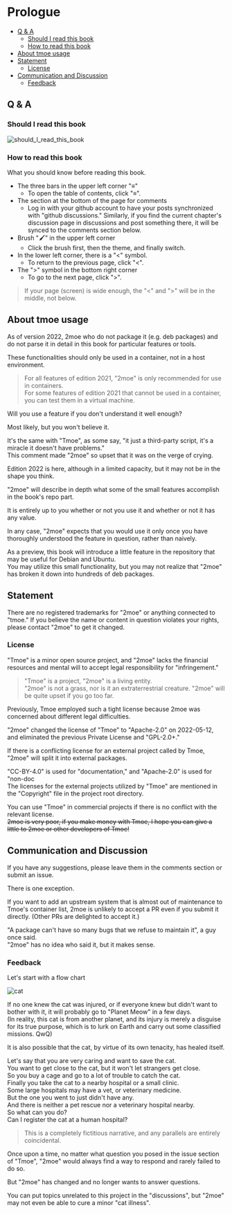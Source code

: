 # Prologue

- [Q & A](#q--a)
  - [Should I read this book](#should-i-read-this-book)
  - [How to read this book](#how-to-read-this-book)
- [About tmoe usage](#about-tmoe-usage)
- [Statement](#statement)
  - [License](#license)
- [Communication and Discussion](#communication-and-discussion)
  - [Feedback](#feedback)

## Q & A

### Should I read this book

<div style="display:none">

```mermaid
graph TD
    A{Are you a Tmoe user} --> |No| B{Are you going to use Tmoe}
    B --> |No| D(No need to read it)
    B --> |Yes| E(Brief Reading)
    A --> |Yes|C(Necessary to read)
```

</div>

![should_I_read_this_book](assets/prologue_should_I_read_this_book.svg)

### How to read this book

What you should know before reading this book.

- The three bars in the upper left corner "≡"
  - To open the table of contents, click "≡".
- The section at the bottom of the page for comments
  - Log in with your github account to have your posts synchronized with "github discussions." Similarly, if you find the current chapter's discussion page in discussions and post something there, it will be synced to the comments section below.
- Brush "🖌️" in the upper left corner
  - Click the brush first, then the theme, and finally switch.
- In the lower left corner, there is a "<" symbol.
  - To return to the previous page, click "<".
- The ">" symbol in the bottom right corner
  - To go to the next page, click ">".

> If your page (screen) is wide enough, the "<" and ">" will be in the middle, not below.

## About tmoe usage

As of version 2022, 2moe who do not package it (e.g. deb packages) and do not parse it in detail in this book for particular features or tools.

These functionalities should only be used in a container, not in a host environment.

> For all features of edition 2021, "2moe" is only recommended for use in containers.  
> For some features of edition 2021 that cannot be used in a container, you can test them in a virtual machine.

Will you use a feature if you don't understand it well enough?

Most likely, but you won't believe it.

It's the same with "Tmoe", as some say, "it just a third-party script, it's a miracle it doesn't have problems."  
This comment made "2moe" so upset that it was on the verge of crying.

Edition 2022 is here, although in a limited capacity, but it may not be in the shape you think.

"2moe" will describe in depth what some of the small features accomplish in the book's repo part.

It is entirely up to you whether or not you use it and whether or not it has any value.

In any case, "2moe" expects that you would use it only once you have thoroughly understood the feature in question, rather than naively.

As a preview, this book will introduce a little feature in the repository that may be useful for Debian and Ubuntu.  
You may utilize this small functionality, but you may not realize that "2moe" has broken it down into hundreds of deb packages.

## Statement

There are no registered trademarks for "2moe" or anything connected to "tmoe."
If you believe the name or content in question violates your rights, please contact "2moe" to get it changed.

### License

"Tmoe" is a minor open source project, and "2moe" lacks the financial resources and mental will to accept legal responsibility for "infringement."

> "Tmoe" is a project, "2moe" is a living entity.  
> "2moe" is not a grass, nor is it an extraterrestrial creature. "2moe" will be quite upset if you go too far.

Previously, Tmoe employed such a tight license because 2moe was concerned about different legal difficulties.

"2moe" changed the license of "Tmoe" to "Apache-2.0" on 2022-05-12, and eliminated the previous Private License and "GPL-2.0+."

If there is a conflicting license for an external project called by Tmoe, "2moe" will split it into external packages.

"CC-BY-4.0" is used for "documentation," and "Apache-2.0" is used for "non-doc  
The licenses for the external projects utilized by "Tmoe" are mentioned in the "Copyright" file in the project root directory.

You can use "Tmoe" in commercial projects if there is no conflict with the relevant license.  
~~2moe is very poor, if you make money with Tmoe, I hope you can give a little to 2moe or other developers of Tmoe!~~

## Communication and Discussion

If you have any suggestions, please leave them in the comments section or submit an issue.

There is one exception.

If you want to add an upstream system that is almost out of maintenance to Tmoe's container list, 2moe is unlikely to accept a PR even if you submit it directly.
(Other PRs are delighted to accept it.)

"A package can't have so many bugs that we refuse to maintain it", a guy once said.  
"2moe" has no idea who said it, but it makes sense.

### Feedback

Let's start with a flow chart

<div style="display:none">
```mermaid
graph TD
    A[go shopping] --> |walk| B{saw a kitten}
    B --> C{Kitten,heyhey,my little baby}
    B --> D{Oh, it's a cat}
    B --> E{What's that?}
    B --> F(Nothing to do with me)
    F --> G(Just passing through)
    D --> H{Noticing that the cat is injured}
    C --> H
    E --> H
```
</div>

![cat](assets/prologue_cat.svg)

If no one knew the cat was injured, or if everyone knew but didn't want to bother with it, it will probably go to "Planet Meow" in a few days.  
(In reality, this cat is from another planet, and its injury is merely a disguise for its true purpose, which is to lurk on Earth and carry out some classified missions. QwQ)

It is also possible that the cat, by virtue of its own tenacity, has healed itself.

Let's say that you are very caring and want to save the cat.  
You want to get close to the cat, but it won't let strangers get close.  
So you buy a cage and go to a lot of trouble to catch the cat.  
Finally you take the cat to a nearby hospital or a small clinic.  
Some large hospitals may have a vet, or veterinary medicine.  
But the one you went to just didn't have any.  
And there is neither a pet rescue nor a veterinary hospital nearby.  
So what can you do?  
Can I register the cat at a human hospital?

> This is a completely fictitious narrative, and any parallels are entirely coincidental.

Once upon a time, no matter what question you posed in the issue section of "Tmoe", "2moe" would always find a way to respond and rarely failed to do so.

But "2moe" has changed and no longer wants to answer questions.

You can put topics unrelated to this project in the "discussions", but "2moe" may not even be able to cure a minor "cat illness".
